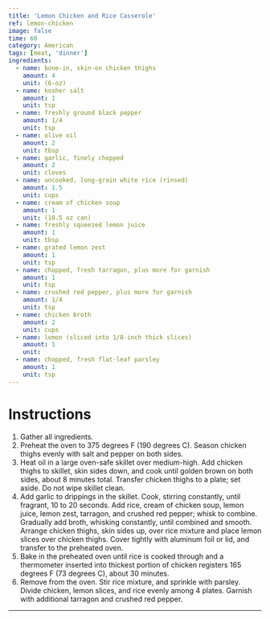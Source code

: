 ```yaml
---
title: 'Lemon Chicken and Rice Casserole'
ref: lemon-chicken
image: false
time: 60
category: American
tags: [meat, 'dinner']
ingredients:
  - name: bone-in, skin-on chicken thighs
    amount: 4
    unit: (6-oz)
  - name: kosher salt
    amount: 1
    unit: tsp
  - name: freshly ground black pepper
    amount: 1/4
    unit: tsp
  - name: olive oil
    amount: 2
    unit: tbsp
  - name: garlic, finely chopped
    amount: 2
    unit: cloves
  - name: uncooked, long-grain white rice (rinsed)
    amount: 1.5
    unit: cups
  - name: cream of chicken soup
    amount: 1
    unit: (10.5 oz can)
  - name: freshly squeezed lemon juice
    amount: 1
    unit: tbsp
  - name: grated lemon zest
    amount: 1
    unit: tsp
  - name: chopped, fresh tarragon, plus more for garnish
    amount: 1
    unit: tsp
  - name: crushed red pepper, plus more for garnish
    amount: 1/4
    unit: tsp
  - name: chicken broth
    amount: 2
    unit: cups
  - name: lemon (sliced into 1/8-inch thick slices)
    amount: 1
    unit:
  - name: chopped, fresh flat-leaf parsley
    amount: 1
    unit: tsp
---
```


# Instructions
1. Gather all ingredients.
2. Preheat the oven to 375 degrees F (190 degrees C). Season chicken thighs evenly with salt
and pepper on both sides.
3. Heat oil in a large oven-safe skillet over medium-high. Add chicken thighs to skillet, skin
sides down, and cook until golden brown on both sides, about 8 minutes total. Transfer chicken
thighs to a plate; set aside. Do not wipe skillet clean.
4. Add garlic to drippings in the skillet. Cook, stirring constantly, until fragrant, 10 to 20 seconds.
Add rice, cream of chicken soup, lemon juice, lemon zest, tarragon, and crushed red pepper;
whisk to combine. Gradually add broth, whisking constantly, until combined and smooth.
Arrange chicken thighs, skin sides up, over rice mixture and place lemon slices over chicken
thighs. Cover tightly with aluminum foil or lid, and transfer to the preheated oven.
5. Bake in the preheated oven until rice is cooked through and a thermometer inserted into
thickest portion of chicken registers 165 degrees F (73 degrees C), about 30 minutes.
6. Remove from the oven. Stir rice mixture, and sprinkle with parsley. Divide chicken, lemon
slices, and rice evenly among 4 plates. Garnish with
additional tarragon and crushed red pepper.

---
